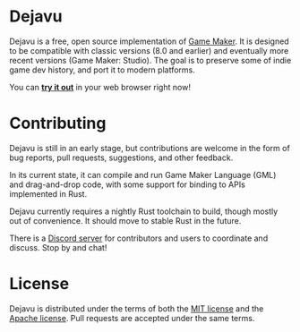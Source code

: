 # Dejavu

Dejavu is a free, open source implementation of [Game Maker]. It is designed to be compatible with classic versions (8.0 and earlier) and eventually more recent versions (Game Maker: Studio). The goal is to preserve some of indie game dev history, and port it to modern platforms.

You can [**try it out**][playground] in your web browser right now!

[game maker]: https://en.wikipedia.org/wiki/GameMaker_Studio
[playground]: https://dejavu.abubalay.com/

# Contributing

Dejavu is still in an early stage, but contributions are welcome in the form of bug reports, pull requests, suggestions, and other feedback.

In its current state, it can compile and run Game Maker Language (GML) and drag-and-drop code, with some support for binding to APIs implemented in Rust.

Dejavu currently requires a nightly Rust toolchain to build, though mostly out of convenience. It should move to stable Rust in the future.

There is a [Discord server] for contributors and users to coordinate and discuss. Stop by and chat!

[discord server]: https://discord.gg/5VCBZwj

# License

Dejavu is distributed under the terms of both the [MIT license] and the [Apache license]. Pull requests are accepted under the same terms.

[mit license]: LICENSE-MIT
[apache license]: LICENSE-APACHE
